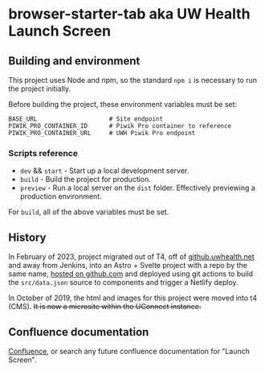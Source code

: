 # browser-starter-tab aka **UW Health Launch Screen**

## Building and environment

This project uses Node and npm, so the standard `npm i` is necessary to run the project initially.

Before building the project, these environment variables must be set:

```env
BASE_URL                    # Site endpoint
PIWIK_PRO_CONTAINER_ID      # Piwik Pro container to reference
PIWIK_PRO_CONTAINER_URL     # UWH Piwik Pro endpoint
```

### Scripts reference

* `dev` && `start` - Start up a local development server.
* `build` - Build the project for production.
* `preview` - Run a local server on the `dist` folder. Effectively previewing a production environment.

For `build`, all of the above variables must be set.

## History

In February of 2023, project migrated out of T4, off of [github.uwhealth.net](https://github.uwhealth.net/Other/browser-starter-tab) and away from Jenkins, into an Astro + Svelte project with a repo by the same name, [hosted on github.com](https://github.com/UWHealth/browser-starter-tab) and deployed using git actions to build the `src/data.json` source to components and trigger a Netlify deploy.

In October of 2019, the html and images for this project were moved into t4 (CMS). ~~It is now a microsite within the UConnect instance.~~

## Confluence documentation

[Confluence](https://uwhealth.atlassian.net/wiki/spaces/MRTK/pages/1519691602/UW+Health+and+SMPH+Launch+Screens), or search any future confluence documentation for "Launch Screen".
